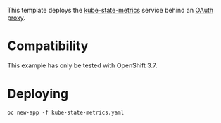 This template deploys the
[kube-state-metrics](https://github.com/kubernetes/kube-state-metrics) service
behind an [OAuth proxy](https://github.com/openshift/oauth-proxy).

# Compatibility

This example has only be tested with OpenShift 3.7.

# Deploying


```
oc new-app -f kube-state-metrics.yaml
```
